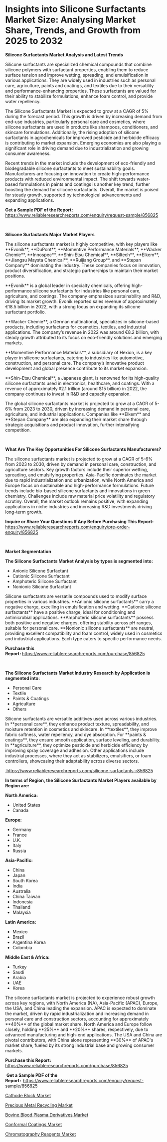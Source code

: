 <p><h1>Insights into Silicone Surfactants Market Size: Analysing Market Share, Trends, and Growth from 2025 to 2032</h1></p><p><strong>Silicone Surfactants Market Analysis and Latest Trends</strong></p>
<p><p>Silicone surfactants are specialized chemical compounds that combine silicone polymers with surfactant properties, enabling them to reduce surface tension and improve wetting, spreading, and emulsification in various applications. They are widely used in industries such as personal care, agriculture, paints and coatings, and textiles due to their versatility and performance-enhancing properties. These surfactants are valued for their ability to stabilize formulations, enhance foam control, and provide water repellency.</p><p>The Silicone Surfactants Market is expected to grow at a CAGR of 5% during the forecast period. This growth is driven by increasing demand from end-use industries, particularly personal care and cosmetics, where silicone surfactants are used in products like shampoos, conditioners, and skincare formulations. Additionally, the rising adoption of silicone surfactants in agrochemicals for improved pesticide and herbicide efficacy is contributing to market expansion. Emerging economies are also playing a significant role in driving demand due to industrialization and growing consumer awareness.</p><p>Recent trends in the market include the development of eco-friendly and biodegradable silicone surfactants to meet sustainability goals. Manufacturers are focusing on innovation to create high-performance products with reduced environmental impact. The shift towards water-based formulations in paints and coatings is another key trend, further boosting the demand for silicone surfactants. Overall, the market is poised for steady growth, supported by technological advancements and expanding applications.</p></p>
<p><strong>Get a Sample PDF of the Report:&nbsp;</strong> <a href="https://www.reliableresearchreports.com/enquiry/request-sample/856825?utm_campaign=7&utm_medium=2&utm_source=Github&utm_content=ia&utm_term=26012025&utm_id=silicone-surfactants">https://www.reliableresearchreports.com/enquiry/request-sample/856825</a></p>
<p>&nbsp;</p>
<p><strong>Silicone Surfactants Major Market Players</strong></p>
<p><p>The silicone surfactants market is highly competitive, with key players like **Evonik**, **DuPont**, **Momentive Performance Materials**, **Wacker Chemie**, **Innospec**, **Shin-Etsu Chemical**, **Siltech**, **Elkem**, **Jiangsu Maysta Chemical**, **Ruijiang Group**, and **Stepan Company** dominating the industry. These companies focus on innovation, product diversification, and strategic partnerships to maintain their market positions.</p><p>**Evonik** is a global leader in specialty chemicals, offering high-performance silicone surfactants for industries like personal care, agriculture, and coatings. The company emphasizes sustainability and R&D, driving its market growth. Evonik reported sales revenue of approximately €18.5 billion in 2022, with a strong focus on expanding its silicone surfactant portfolio.</p><p>**Wacker Chemie**, a German multinational, specializes in silicone-based products, including surfactants for cosmetics, textiles, and industrial applications. The company’s revenue in 2022 was around €8.2 billion, with steady growth attributed to its focus on eco-friendly solutions and emerging markets.</p><p>**Momentive Performance Materials**, a subsidiary of Hexion, is a key player in silicone surfactants, catering to industries like automotive, construction, and personal care. The company’s innovative product development and global presence contribute to its market expansion.</p><p>**Shin-Etsu Chemical**, a Japanese giant, is renowned for its high-quality silicone surfactants used in electronics, healthcare, and coatings. With a revenue of approximately ¥2.1 trillion (around $15 billion) in 2022, the company continues to invest in R&D and capacity expansion.</p><p>The global silicone surfactants market is projected to grow at a CAGR of 5-6% from 2023 to 2030, driven by increasing demand in personal care, agriculture, and industrial applications. Companies like **Elkem** and **Stepan Company** are also expanding their market share through strategic acquisitions and product innovation, further intensifying competition.</p></p>
<p>&nbsp;</p>
<p><strong>What Are The Key Opportunities For Silicone Surfactants Manufacturers?</strong></p>
<p><p>The silicone surfactants market is projected to grow at a CAGR of 5-6% from 2023 to 2030, driven by demand in personal care, construction, and agriculture sectors. Key growth factors include their superior wetting, spreading, and emulsifying properties. Asia-Pacific dominates the market due to rapid industrialization and urbanization, while North America and Europe focus on sustainable and high-performance formulations. Future trends include bio-based silicone surfactants and innovations in green chemistry. Challenges include raw material price volatility and regulatory scrutiny. Overall, the market outlook remains positive, with expanding applications in niche industries and increasing R&D investments driving long-term growth.</p></p>
<p><strong>Inquire or Share Your Questions If Any Before Purchasing This Report:</strong> <a href="https://www.reliableresearchreports.com/enquiry/pre-order-enquiry/856825?utm_campaign=7&utm_medium=2&utm_source=Github&utm_content=ia&utm_term=26012025&utm_id=silicone-surfactants">https://www.reliableresearchreports.com/enquiry/pre-order-enquiry/856825</a></p>
<p>&nbsp;</p>
<p><strong>Market Segmentation</strong></p>
<p><strong>The Silicone Surfactants Market Analysis by types is segmented into:</strong></p>
<p><ul><li>Anionic Silicone Surfactant</li><li>Cationic Silicone Surfactant</li><li>Amphoteric Silicone Surfactant</li><li>Nonionic Silicone Surfactant</li></ul></p>
<p><p>Silicone surfactants are versatile compounds used to modify surface properties in various industries. **Anionic silicone surfactants** carry a negative charge, excelling in emulsification and wetting. **Cationic silicone surfactants** have a positive charge, ideal for conditioning and antimicrobial applications. **Amphoteric silicone surfactants** possess both positive and negative charges, offering stability across pH ranges, suitable for personal care. **Nonionic silicone surfactants** are neutral, providing excellent compatibility and foam control, widely used in cosmetics and industrial applications. Each type caters to specific performance needs.</p></p>
<p><strong>Purchase this Report:&nbsp;</strong><a href="https://www.reliableresearchreports.com/purchase/856825?utm_campaign=7&utm_medium=2&utm_source=Github&utm_content=ia&utm_term=26012025&utm_id=silicone-surfactants">https://www.reliableresearchreports.com/purchase/856825</a></p>
<p>&nbsp;</p>
<p><strong>The Silicone Surfactants Market Industry Research by Application is segmented into:</strong></p>
<p><ul><li>Personal Care</li><li>Textile</li><li>Paints & Coatings</li><li>Agriculture</li><li>Others</li></ul></p>
<p><p>Silicone surfactants are versatile additives used across various industries. In **personal care**, they enhance product texture, spreadability, and moisture retention in cosmetics and skincare. In **textiles**, they improve fabric softness, water repellency, and dye absorption. For **paints & coatings**, they ensure smooth application, surface leveling, and durability. In **agriculture**, they optimize pesticide and herbicide efficiency by improving spray coverage and adhesion. Other applications include industrial processes, where they act as stabilizers, emulsifiers, or foam controllers, showcasing their adaptability across diverse sectors.</p></p>
<p><a href="https://www.reliableresearchreports.com/silicone-surfactants-r856825?utm_campaign=7&utm_medium=2&utm_source=Github&utm_content=ia&utm_term=26012025&utm_id=silicone-surfactants">&nbsp;https://www.reliableresearchreports.com/silicone-surfactants-r856825</a></p>
<p><strong>In terms of Region, the Silicone Surfactants Market Players available by Region are:</strong></p>
<p>
    <p> <strong> North America: </strong>
        <ul>
            <li>United States</li>
            <li>Canada</li>
        </ul>
        </p> 
    <p> <strong> Europe: </strong>
        <ul>
            <li>Germany</li>
            <li>France</li>
            <li>U.K.</li>
            <li>Italy</li>
            <li>Russia</li>
        </ul>
        </p> 
    <p> <strong> Asia-Pacific: </strong>
        <ul>
            <li>China</li>
            <li>Japan</li>
            <li>South Korea</li>
            <li>India</li>
            <li>Australia</li>
            <li>China Taiwan</li>
            <li>Indonesia</li>
            <li>Thailand</li>
            <li>Malaysia</li>
        </ul>
        </p> 
    <p> <strong> Latin America: </strong>
        <ul>
            <li>Mexico</li>
            <li>Brazil</li>
            <li>Argentina Korea</li>
            <li>Colombia</li>
        </ul>
        </p> 
    <p> <strong> Middle East & Africa: </strong>
        <ul>
            <li>Turkey</li>
            <li>Saudi</li>
            <li>Arabia</li>
            <li>UAE</li>
            <li>Korea</li>
        </ul>
    </p>
    </p>
<p><p>The silicone surfactants market is projected to experience robust growth across key regions, with North America (NA), Asia-Pacific (APAC), Europe, the USA, and China leading the expansion. APAC is expected to dominate the market, driven by rapid industrialization and increasing demand in personal care and construction sectors, accounting for approximately **40%** of the global market share. North America and Europe follow closely, holding **25%** and **20%** shares, respectively, due to advanced manufacturing and high-end applications. The USA and China are pivotal contributors, with China alone representing **30%** of APAC's market share, fueled by its strong industrial base and growing consumer markets.</p></p>
<p><strong>Purchase this Report: </strong><a href="https://www.reliableresearchreports.com/purchase/856825?utm_campaign=7&utm_medium=2&utm_source=Github&utm_content=ia&utm_term=26012025&utm_id=silicone-surfactants">https://www.reliableresearchreports.com/purchase/856825</a></p>
<p>&nbsp;<strong>Get a Sample PDF of the Report:&nbsp;&nbsp;</strong><a href="https://www.reliableresearchreports.com/enquiry/request-sample/856825?utm_campaign=7&utm_medium=2&utm_source=Github&utm_content=ia&utm_term=26012025&utm_id=silicone-surfactants">https://www.reliableresearchreports.com/enquiry/request-sample/856825</a></p>
<p><strong></strong></p>
<p><p><a href="https://github.com/FahadAhmed223/Market-Research-Report-List-1/blob/main/cathode-block-market.md?utm_campaign=7&utm_medium=2&utm_source=Github&utm_content=ia&utm_term=26012025&utm_id=silicone-surfactants">Cathode Block Market</a></p><p><a href="https://github.com/chaturberville8181/Market-Research-Report-List-1/blob/main/precious-metal-recycling-market.md?utm_campaign=7&utm_medium=2&utm_source=Github&utm_content=ia&utm_term=26012025&utm_id=silicone-surfactants">Precious Metal Recycling Market</a></p><p><a href="https://github.com/NargisHussain432/Market-Research-Report-List-1/blob/main/bovine-blood-plasma-derivatives-market.md?utm_campaign=7&utm_medium=2&utm_source=Github&utm_content=ia&utm_term=26012025&utm_id=silicone-surfactants">Bovine Blood Plasma Derivatives Market</a></p><p><a href="https://github.com/oliveroste6/Market-Research-Report-List-1/blob/main/conformal-coatings-market.md?utm_campaign=7&utm_medium=2&utm_source=Github&utm_content=ia&utm_term=26012025&utm_id=silicone-surfactants">Conformal Coatings Market</a></p><p><a href="https://github.com/sherikacas30/Market-Research-Report-List-1/blob/main/chromatography-reagents-market.md?utm_campaign=7&utm_medium=2&utm_source=Github&utm_content=ia&utm_term=26012025&utm_id=silicone-surfactants">Chromatography Reagents Market</a></p></p>